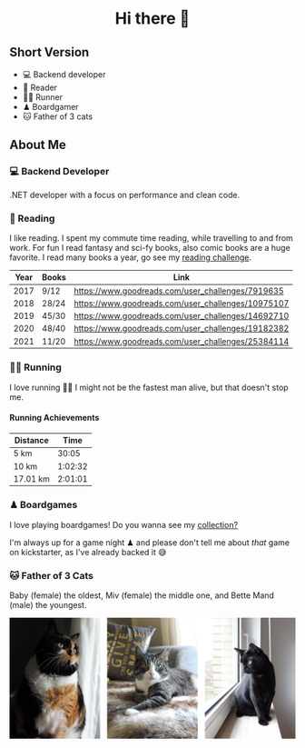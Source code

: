 <h1 align="center">Hi there 👋</h1>

## Short Version

- 💻 Backend developer
- 📖 Reader
- 🏃‍♂️ Runner
- ♟ Boardgamer
- 🐱 Father of 3 cats

## About Me

### 💻 Backend Developer

.NET developer with a focus on performance and clean code.

### 📖 Reading

I like reading. I spent my commute time reading, while travelling to and from work. For fun I read fantasy and sci-fy books, also comic books are a huge favorite. I read many books a year, go see my [reading challenge](https://www.goodreads.com/user_challenges/25384114).

|Year|Books|Link|
|----|-----|----|
|2017| 9/12|https://www.goodreads.com/user_challenges/7919635|
|2018|28/24|https://www.goodreads.com/user_challenges/10975107|
|2019|45/30|https://www.goodreads.com/user_challenges/14692710|
|2020|48/40|https://www.goodreads.com/user_challenges/19182382|
|2021|11/20|https://www.goodreads.com/user_challenges/25384114|

### 🏃‍♂️ Running

I love running 🏃‍♂️ I might not be the fastest man alive, but that doesn't stop me.

#### Running Achievements

|Distance|Time|
|--------|----|
|5 km|30:05|
|10 km|1:02:32|
|17.01 km|2:01:01|

### ♟ Boardgames

I love playing boardgames! Do you wanna see my [collection?](https://geekgroup.app/users/anbora/collection)

I'm always up for a game night ♟ and please don't tell me about _that_ game on kickstarter, as I've already backed it 😅

### 🐱 Father of 3 Cats

Baby (female) the oldest, Miv (female) the middle one, and Bette Mand (male) the youngest.

![The cats](https://raw.githubusercontent.com/Anras573/Anras573/master/assets/img/Kattene.png)

<!--
**Anras573/Anras573** is a ✨ _special_ ✨ repository because its `README.md` (this file) appears on your GitHub profile.

Here are some ideas to get you started:

- 🔭 I’m currently working on ...
- 🌱 I’m currently learning ...
- 👯 I’m looking to collaborate on ...
- 🤔 I’m looking for help with ...
- 💬 Ask me about ...
- 📫 How to reach me: ...
- 😄 Pronouns: ...
- ⚡ Fun fact: ...
-->
